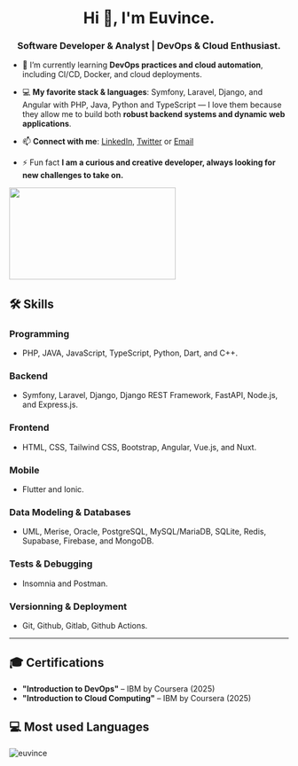 <h1 align="center">Hi 👋, I'm Euvince.</h1>
<h3 align="center">Software Developer & Analyst | DevOps & Cloud Enthusiast.</h3>

- 🌱 I’m currently learning **DevOps practices and cloud automation**, including CI/CD, Docker, and cloud deployments.

- 💻 **My favorite stack & languages**: Symfony, Laravel, Django, and Angular with PHP, Java, Python and TypeScript — I love them because they allow me to build both **robust backend systems and dynamic web applications**.

- 📫 **Connect with me**: [LinkedIn](https://www.linkedin.com/in/euvince/), [Twitter](https://twitter.com/euvince) or [Email](https://mailto:danieleuvince2003@gmail.com)

- ⚡ Fun fact **I am a curious and creative developer, always looking for new challenges to take on.**

<img src="https://media1.giphy.com/media/v1.Y2lkPTc5MGI3NjExMGVtbHMydG10NDJrcjBzMzBqMGpuYmp2OXNtMnRxdHliczlieG1nciZlcD12MV9pbnRlcm5hbF9naWZfYnlfaWQmY3Q9Zw/13rQ7rrTrvZXlm/giphy.gif" width="300" height="166"/>

## 🛠️ Skills

### **Programming**
- PHP, JAVA, JavaScript, TypeScript, Python, Dart, and C++.

### **Backend**
- Symfony, Laravel, Django, Django REST Framework, FastAPI, Node.js, and Express.js.

### **Frontend**
- HTML, CSS, Tailwind CSS, Bootstrap, Angular, Vue.js, and Nuxt.

### **Mobile**
- Flutter and Ionic.

### **Data Modeling & Databases**
- UML, Merise, Oracle, PostgreSQL, MySQL/MariaDB, SQLite, Redis, Supabase, Firebase, and MongoDB.

### **Tests & Debugging**
- Insomnia and Postman.

### **Versionning & Deployment**
- Git, Github, Gitlab, Github Actions.

---

## 🎓 Certifications
- **"Introduction to DevOps"** – IBM by Coursera (2025)
- **"Introduction to Cloud Computing"** – IBM by Coursera (2025)

## 💻 Most used Languages
<img align="left" src="https://github-readme-stats.vercel.app/api/top-langs?username=euvince&show_icons=true&locale=en&layout=compact" alt="euvince" />